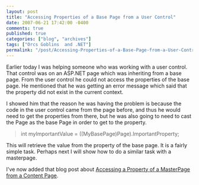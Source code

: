 ```yaml
---
layout: post
title: "Accessing Properties of a Base Page from a User Control"
date: 2007-06-21 17:42:00 -0400
comments: true
published: true
categories: ["blog", "archives"]
tags: ["Orcs Goblins  and .NET"]
permalink: "/post/Accessing-Properties-of-a-Base-Page-from-a-User-Control/"
---
```

<!-- more -->

<p>Earlier today I was helping someone who was working with a user control. That control was on an ASP.NET page which was inheriting from a base page. From the user control he could not access the properties of the base page. He mentioned that he was getting an error message which said that the property did not exist in the current context.</p>
<p>I showed him that the reason he was having the problem is because the code in the user control came from the page before, and thus he would need to get the properties from there, but he was also going to need to cast the Page as the base Page in order to get to the property.</p>
<blockquote style="margin-right:0px;" dir="ltr">
<p>int myImportantValue = ((MyBasePage)Page).ImportantProperty;</p>
</blockquote>
<p dir="ltr">This will retrieve the value from the property of the base page. It is a fairly simple task. Perhaps next I will show how to do a similar task with a masterpage.</p>
<p dir="ltr">I've now added that blog post about <a href="http://brendan.enrick.com/post/Accessing-Master-Page-Properties-from-a-content-page.aspx" target="_blank">Accessing a Property of a MasterPage from a Content Page</a>.&nbsp;</p>
